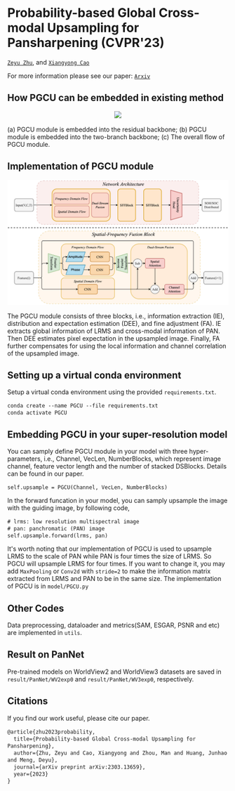 # Probability-based Global Cross-modal Upsampling for Pansharpening (CVPR'23)
[`Zeyu Zhu`](https://scholar.google.com/citations?hl=zh-CN&view_op=list_works&gmla=ABEO0Ypgw7n86h8mMjkhHVfmhMuPPgnO7C4NT-RWQ_lB1xSqtIWcyPqrPOsxI7ffxZ-amtiKK7KVFRnx_ZOPxFYH2-iKKLY&user=X3CisOwAAAAJ), and [`Xiangyong Cao`](https://gr.xjtu.edu.cn/en/web/caoxiangyong/home)

For more information please see our paper: [`Arxiv`](http://arxiv.org/abs/2303.13659)


## How PGCU can be embedded in existing method
<p align="center">
  <img src="figure/embedding.png" />
</p>
(a) PGCU module is embedded into the residual backbone; (b) PGCU module is embedded into the two-branch backbone; (c) The overall flow of PGCU module.

## Implementation of PGCU module 
<p align="center">
  <img src="figure/main.png" />
</p>
The PGCU module consists of three blocks, i.e., information extraction (IE), distribution and expectation estimation (DEE), and fine adjustment (FA). IE extracts global information of LRMS and cross-modal information of PAN. Then DEE estimates pixel expectation in the upsampled image. Finally, FA further compensates for using the local information and channel correlation of the upsampled image.

## Setting up a virtual conda environment
Setup a virtual conda environment using the provided ``requirements.txt``.
```
conda create --name PGCU --file requirements.txt
conda activate PGCU
```

## Embedding PGCU in your super-resolution model
You can samply define PGCU module in your model with three hyper-parameters, i.e., Channel, VecLen, NumberBlocks, which represent image channel, feature vector length and the number of stacked DSBlocks. Details can be found in our paper.
```
self.upsample = PGCU(Channel, VecLen, NumberBlocks)
```
In the forward funcation in your model, you can samply upsample the image with the guiding image, by following code,
```
# lrms: low resolution multispectral image
# pan: panchromatic (PAN) image
self.upsample.forward(lrms, pan)
```
It's worth noting that our implementation of PGCU is used to upsample LRMS to the scale of PAN while  PAN is four times the size of LRMS. So PGCU will upsample LRMS for four times. If you want to change it, you may add `MaxPooling` or `Conv2d` with `stride=2` to make the information matrix extracted from LRMS and PAN to be in the same size. The implementation of PGCU is in `model/PGCU.py`

## Other Codes
Data preprocessing, dataloader and metrics(SAM, ESGAR, PSNR and etc) are implemented in `utils`.

## Result on PanNet
Pre-trained models on WorldView2 and WorldView3 datasets are saved in `result/PanNet/WV2exp0` and `result/PanNet/WV3exp0`, respectively.

## Citations
If you find our work useful, please cite our paper.
```
@article{zhu2023probability,
  title={Probability-based Global Cross-modal Upsampling for Pansharpening},
  author={Zhu, Zeyu and Cao, Xiangyong and Zhou, Man and Huang, Junhao and Meng, Deyu},
  journal={arXiv preprint arXiv:2303.13659},
  year={2023}
}
```
